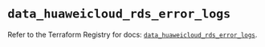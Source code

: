 # `data_huaweicloud_rds_error_logs`

Refer to the Terraform Registry for docs: [`data_huaweicloud_rds_error_logs`](https://registry.terraform.io/providers/huaweicloud/huaweicloud/1.71.1/docs/data-sources/rds_error_logs).
